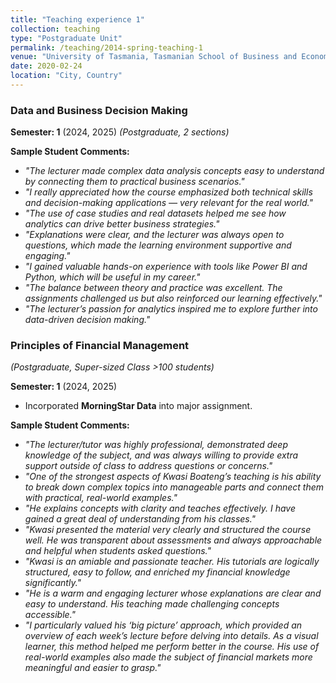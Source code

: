 ```yaml
---
title: "Teaching experience 1"
collection: teaching
type: "Postgraduate Unit"
permalink: /teaching/2014-spring-teaching-1
venue: "University of Tasmania, Tasmanian School of Business and Economics"
date: 2020-02-24
location: "City, Country"
---
```



### Data and Business Decision Making
**Semester: 1** (2024, 2025) *(Postgraduate, 2 sections)* 

**Sample Student Comments:**  
- *"The lecturer made complex data analysis concepts easy to understand by connecting them to practical business scenarios."*  
- *"I really appreciated how the course emphasized both technical skills and decision-making applications — very relevant for the real world."*  
- *"The use of case studies and real datasets helped me see how analytics can drive better business strategies."*  
- *"Explanations were clear, and the lecturer was always open to questions, which made the learning environment supportive and engaging."*  
- *"I gained valuable hands-on experience with tools like Power BI and Python, which will be useful in my career."*  
- *"The balance between theory and practice was excellent. The assignments challenged us but also reinforced our learning effectively."*  
- *"The lecturer’s passion for analytics inspired me to explore further into data-driven decision making."*  




### Principles of Financial Management  
*(Postgraduate, Super-sized Class >100 students)*  

**Semester: 1** (2024, 2025)

- Incorporated **MorningStar Data** into major assignment.  

**Sample Student Comments:**  
- *"The lecturer/tutor was highly professional, demonstrated deep knowledge of the subject, and was always willing to provide extra support outside of class to address questions or concerns."*  
- *"One of the strongest aspects of Kwasi Boateng’s teaching is his ability to break down complex topics into manageable parts and connect them with practical, real-world examples."*  
- *"He explains concepts with clarity and teaches effectively. I have gained a great deal of understanding from his classes."*  
- *"Kwasi presented the material very clearly and structured the course well. He was transparent about assessments and always approachable and helpful when students asked questions."*  
- *"Kwasi is an amiable and passionate teacher. His tutorials are logically structured, easy to follow, and enriched my financial knowledge significantly."*  
- *"He is a warm and engaging lecturer whose explanations are clear and easy to understand. His teaching made challenging concepts accessible."*  
- *"I particularly valued his ‘big picture’ approach, which provided an overview of each week’s lecture before delving into details. As a visual learner, this method helped me perform better in the course. His use of real-world examples also made the subject of financial markets more meaningful and easier to grasp."*  


